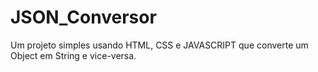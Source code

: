 # JSON_Conversor
Um projeto simples usando HTML, CSS e JAVASCRIPT que converte um Object em String e vice-versa.
